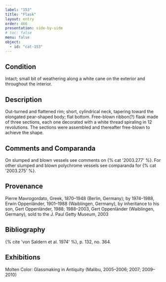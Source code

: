 ```yaml
---
label: "153"
title: "Flask"
layout: entry
order: 466
presentation: side-by-side
# toc: false
menu: false
object:
  - id: "cat-153"
---
```


## Condition

Intact; small bit of weathering along a white cane on the exterior and throughout the interior.

## Description

Out-turned and flattened rim; short, cylindrical neck, tapering toward the elongated pear-shaped body; flat bottom. Free-blown ribbon(?) flask made of three sections, each one decorated with a white thread spiraling in 12 revolutions. The sections were assembled and thereafter free-blown to achieve the shape.

## Comments and Comparanda

On slumped and blown vessels see comments on {% cat '2003.277' %}. For other slumped and blown polychrome vessels see comparanda for {% cat '2003.275' %}.

## Provenance

Pierre Mavrogordato, Greek, 1870–1948 (Berlin, Germany); by 1974–1988, Erwin Oppenländer, 1901–1988 (Waiblingen, Germany), by inheritance to his son, Gert Oppenländer, 1988; 1988–2003, Gert Oppenländer (Waiblingen, Germany), sold to the J. Paul Getty Museum, 2003

## Bibliography

{% cite 'von Saldern et al. 1974' %}, p. 132, no. 364.

## Exhibitions

Molten Color: Glassmaking in Antiquity (Malibu, 2005–2006; 2007; 2009–2010)